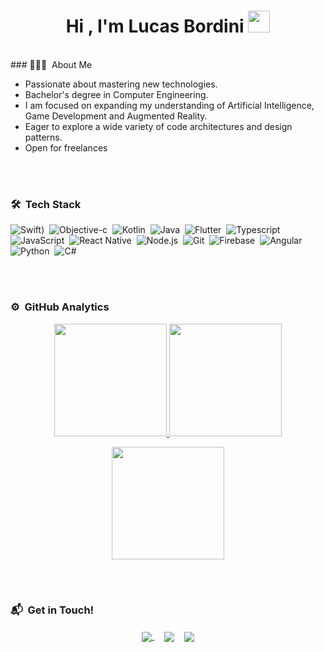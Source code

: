 <h1 align="center"><b>Hi , I'm Lucas Bordini </b><img src="https://media.giphy.com/media/hvRJCLFzcasrR4ia7z/giphy.gif" width="35"></h1>

<br>
### 👨🏻‍💻 &nbsp;About Me

- Passionate about mastering new technologies.
- Bachelor's degree in Computer Engineering.
- I am focused on expanding my understanding of Artificial Intelligence, Game Development and Augmented Reality.
- Eager to explore a wide variety of code architectures and design patterns.
- Open for freelances

<br><br>

### 🛠 &nbsp;Tech Stack

![Swift](https://img.shields.io/badge/-Swift-05122A?style=flat&logo=swift))&nbsp;
![Objective-c](https://img.shields.io/badge/-ObjectiveC-05122A?style=flat&logo=apple)&nbsp;
![Kotlin](https://img.shields.io/badge/-Kotlin-05122A?style=flat&logo=kotlin)&nbsp;
![Java](https://img.shields.io/badge/-Java-05122A?style=flat&logo=openjdk)&nbsp;
![Flutter](https://img.shields.io/badge/-Flutter-05122A?style=flat&logo=flutter)&nbsp;
![Typescript](https://img.shields.io/badge/-Typescript-05122A?style=flat&logo=typescript)&nbsp;
![JavaScript](https://img.shields.io/badge/-JavaScript-05122A?style=flat&logo=javascript)&nbsp;
![React Native](https://img.shields.io/badge/-React_Native-05122A?style=flat&logo=react)&nbsp;
![Node.js](https://img.shields.io/badge/-Node.js-05122A?style=flat&logo=node.js)&nbsp;
![Git](https://img.shields.io/badge/-Git-05122A?style=flat&logo=git)&nbsp;
![Firebase]([&logoColor=FFA518](https://img.shields.io/badge/-Firebase-05122A?style=flat&logo=firebase))&nbsp;
![Angular](https://img.shields.io/badge/-Angular-05122A?style=flat&logo=angular&logoColor=red)&nbsp;
![Python](https://img.shields.io/badge/-Python-05122A?style=flat&logo=python)&nbsp;
![C#](https://img.shields.io/badge/-c%23-05122A?style=flat&logo=c-sharp&logoColor=68217A)&nbsp;

<br><br>

### ⚙️ &nbsp;GitHub Analytics

<p align="center">
<a href="https://github.com/lucasbordini">
  <img height="180em" src="https://github-readme-stats-eight-theta.vercel.app/api?username=AVS1508&show_icons=true&theme=algolia&include_all_commits=true&count_private=true"/>
  <img height="180em" src="https://github-readme-stats-eight-theta.vercel.app/api/top-langs/?username=AVS1508&layout=compact&langs_count=8&theme=algolia"/>
</a>
</p>
<p align="center">
  <a href="https://github.com/lucasbordini">
    <img height="180em%" src="https://github-readme-streak-stats.herokuapp.com/?user=abhigyantrips&theme=gruvbox&hide_border=true" />
  </a>
</p>

<br><br>


### 📬 &nbsp;Get in Touch!
<p align="center">
<a href="https://www.linkedin.com/in/lucas-bordini/" target="blank">
    <img align="center" src="https://img.shields.io/badge/Lucas%20Bordini-0077B5?style=for-the-badge&logo=linkedin&logoColor=white" />
</a>&nbsp;&nbsp;&nbsp;
<a href="mailto:lucas.bordini@hotmail.com" target="blank">
   <img align="center" src="https://img.shields.io/badge/lucas.bordini@hotmail.com-0078D4?style=for-the-badge&logo=microsoft-outlook&logoColor=white" /></a>&nbsp;&nbsp;&nbsp;
<a href="https://github.com/lucasbordini" target="blank">
  <img align="center" src="https://img.shields.io/badge/Lucas%20Bordini-100000?style=for-the-badge&logo=github&logoColor=white" />
</a>
</p>

<br><br>

